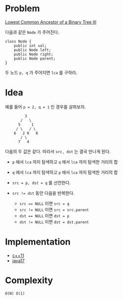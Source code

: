 # Problem

[Lowest Common Ancestor of a Binary Tree III](https://leetcode.com/problems/lowest-common-ancestor-of-a-binary-tree-iii/)

다음과 같은 `Node` 가 주어진다. 

```
class Node {
    public int val;
    public Node left;
    public Node right;
    public Node parent;
}
```

두 노드 `p, q` 가 주어지면 `lca` 를 구하라.

# Idea

예를 들어 `p = 2, q = 1` 인 경우를 살펴보자.

```
         3
       /   \ 
      5     1
     / \   / \
    6   2 0   8 
       / \
      7   4 
```

다음의 두 값은 같다. 따라서 `src, dst` 는 결국 만나게 된다.

- `p` 에서 `lca` 까지 탐색하고 `q` 에서 `lca` 까지 탐색한 거리의 합
- `q` 에서 `lca` 까지 탐색하고 `p` 에서 `lca` 까지 탐색한 거리의 합

- `src = p, dst = q` 를 선언한다. 
- `src != dst` 동안 다음을 반복한다.
  - `src == NULL` 이면 `src = q` 
  - `src != NULL` 이면 `src = src.parent`
  - `dst == NULL` 이면 `dst = p`
  - `dst != NULL` 이면 `dst = dst.parent`

# Implementation

- [c++11](a.cpp)
- [java17](MainApp.java)

# Complexity

```
O(N) O(1)
```
